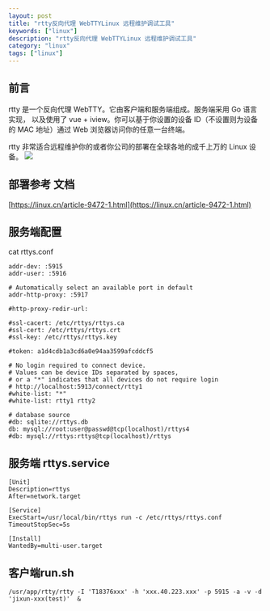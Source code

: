 ```yaml
---
layout: post
title: "rtty反向代理 WebTTYLinux 远程维护调试工具"
keywords: ["linux"]
description: "rtty反向代理 WebTTYLinux 远程维护调试工具"
category: "linux"
tags: ["linux"]
---
```


## 前言
rtty 是一个反向代理 WebTTY。它由客户端和服务端组成。服务端采用 Go 语言实现， 以及使用了 vue + iview。你可以基于你设置的设备 ID（不设置则为设备的 MAC 地址）通过 Web 浏览器访问你的任意一台终端。

rtty 非常适合远程维护你的或者你公司的部署在全球各地的成千上万的 Linux 设备。
![](https://img.linux.net.cn/data/attachment/album/201803/22/110828o8qz8h17q7sgg09q.jpg)

## 部署参考 文档
[https://linux.cn/article-9472-1.html](https://linux.cn/article-9472-1.html)

## 服务端配置
cat rttys.conf
```
addr-dev: :5915
addr-user: :5916

# Automatically select an available port in default
addr-http-proxy: :5917

#http-proxy-redir-url:

#ssl-cacert: /etc/rttys/rttys.ca
#ssl-cert: /etc/rttys/rttys.crt
#ssl-key: /etc/rttys/rttys.key

#token: a1d4cdb1a3cd6a0e94aa3599afcddcf5

# No login required to connect device.
# Values can be device IDs separated by spaces,
# or a "*" indicates that all devices do not require login
# http://localhost:5913/connect/rtty1
#white-list: "*"
#white-list: rtty1 rtty2

# database source
#db: sqlite://rttys.db
db: mysql://root:user@passwd@tcp(localhost)/rttys4
#db: mysql://rttys:rttys@tcp(localhost)/rttys
```

## 服务端 rttys.service
```
[Unit]
Description=rttys
After=network.target

[Service]
ExecStart=/usr/local/bin/rttys run -c /etc/rttys/rttys.conf
TimeoutStopSec=5s

[Install]
WantedBy=multi-user.target
```

## 客户端run.sh
```
/usr/app/rtty/rtty -I 'T18376xxx' -h 'xxx.40.223.xxx' -p 5915 -a -v -d 'jixun-xxx(test)'  &
```
